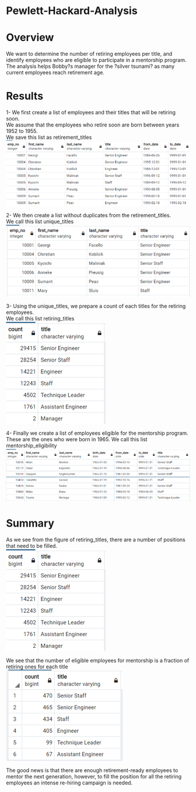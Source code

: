 # Pewlett-Hackard-Analysis
# Overview
We want to determine the number of retiring employees per title, and identify employees who are eligible to participate in a mentorship program. The analysis helps Bobby?s manager for the ?silver tsunami? as many current employees reach retirement age.

# Results
1- We first create a list of employees and their titles that will be retiring soon.<br>
   We assume that the employees who retire soon are born between years 1952 to 1955.<br>
   We save this list as retirement_titles<br>
	![employees retiring soon](retirement_titles.png)

2- We then create a list without duplicates from the retirement_titles.<br>
   We call this list unique_titles<br>
    ![retiring employees without duplicates](unique_titles.png)

3- Using the unique_titles, we prepare a count of each titles for the retiring employees.<br>
   We call this list retiring_titles<br>
    ![retiring titles](retiring_titles.png)

4- Finally we create a list of employees eligible for the mentorship program.<br>
   These are the ones who were born in 1965. We call this list mentorship_eligibility<br>
    ![mentorship eligibility](mentorship_eligibility.png)
    

# Summary

As we see from the figure of retiring_titles, there are a number of positions that need to be filled.<br>
![retiring titles](retiring_titles.png)

We see that the number of eligible employees for mentorship is a fraction of retiring ones for each title<br>
![count of eligible mentors](mentor_count.png)

The good news is that there are enough retirement-ready employees to mentor the next generation, however, to fill the position for all the retiring employees an intense re-hiring campaign is needed.
